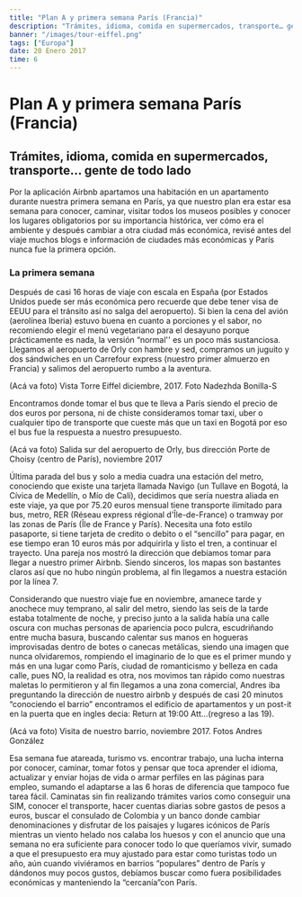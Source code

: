 ```yaml
---
title: "Plan A y primera semana París (Francia)"
description: "Trámites, idioma, comida en supermercados, transporte… gente de todo lado"
banner: "/images/tour-eiffel.png"
tags: ["Europa"]
date: 20 Enero 2017
time: 6
---
```



# Plan A y primera semana París (Francia)

## Trámites, idioma, comida en supermercados, transporte… gente de todo lado

Por la aplicación Airbnb apartamos una habitación en un apartamento durante nuestra primera semana en París, ya que nuestro plan era estar esa semana para conocer, caminar, visitar todos los museos posibles y conocer los lugares obligatorios por su importancia histórica, ver cómo era el ambiente y después cambiar a otra ciudad más económica, revisé antes del viaje muchos blogs e información de ciudades más económicas y París nunca fue la primera opción.

### La primera semana

Después de casi 16 horas de viaje con escala en España (por Estados Unidos puede ser más económica pero recuerde que debe tener visa de EEUU para el tránsito así no salga del aeropuerto). Si bien la cena del avión (aerolínea Iberia) estuvo buena en cuanto a porciones y el sabor, no recomiendo elegir el menú vegetariano para el desayuno porque prácticamente es nada, la versión “normal'' es un poco más sustanciosa. Llegamos al aeropuerto de Orly con hambre y sed, compramos un juguito y dos sándwiches en un Carrefour express (nuestro primer almuerzo en Francia) y salimos del aeropuerto rumbo a la aventura.

(Acá va foto)
Vista Torre Eiffel diciembre, 2017. Foto Nadezhda Bonilla-S

Encontramos donde tomar el bus que te lleva a París siendo el precio de dos euros por persona, ni de chiste consideramos tomar taxi, uber o cualquier tipo de transporte que cueste más que un taxi en Bogotá por eso el bus fue la respuesta a nuestro presupuesto.

(Acá va foto)
Salida sur del aeropuerto de Orly, bus dirección Porte de Choisy (centro de París), noviembre 2017

Última parada del bus y solo a media cuadra una estación del metro, conociendo que existe una tarjeta llamada Navigo (un Tullave en Bogotá, la Cívica de Medellín, o Mío de Calí), decidimos que sería nuestra aliada en este viaje, ya que por 75.20 euros mensual tiene transporte ilimitado para bus, metro, RER (Réseau express régional d'Île-de-France) o tramway por las zonas de París (Île de France y París). Necesita una foto estilo pasaporte, si tiene tarjeta de credito o debito o el “sencillo” para pagar, en ese tiempo eran 10 euros más por adquirirla y listo el tren, a continuar el trayecto. Una pareja nos mostró la dirección que debíamos tomar para llegar a nuestro primer Airbnb. Siendo sinceros, los mapas son bastantes claros así que no hubo ningún problema, al fin llegamos a nuestra estación por la línea 7.

Considerando que nuestro viaje fue en noviembre, amanece tarde y anochece muy temprano, al salir del metro, siendo las seis de la tarde estaba totalmente de noche, y preciso junto a la salida había una calle oscura con muchas personas de apariencia poco pulcra, escudriñando entre mucha basura, buscando calentar sus manos en hogueras improvisadas dentro de botes o canecas metálicas, siendo una imagen que nunca olvidaremos, rompiendo el imaginario de lo que es el primer mundo y más en una lugar como París, ciudad de romanticismo y belleza en cada calle, pues NO, la realidad es otra, nos movimos tan rápido como nuestras maletas lo permitieron y al fin llegamos a una zona comercial, Andres iba preguntando la dirección de nuestro airbnb y después de casi 20 minutos “conociendo el barrio” encontramos el edificio de apartamentos y un post-it en la puerta que en ingles decia: Return at 19:00 Att…(regreso a las 19).

(Acá va foto)
Visita de nuestro barrio, noviembre 2017. Fotos Andres González

Esa semana fue atareada, turismo vs. encontrar trabajo, una lucha interna por conocer, caminar, tomar fotos y pensar que toca aprender el idioma, actualizar y enviar hojas de vida o armar perfiles en las páginas para empleo, sumando el adaptarse a las 6 horas de diferencia que tampoco fue tarea fácil. Caminatas sin fin realizando trámites varios como conseguir una SIM, conocer el transporte, hacer cuentas diarias sobre gastos de pesos a euros, buscar el consulado de Colombia y un banco donde cambiar denominaciones y disfrutar de los paisajes y lugares icónicos de París mientras un viento helado nos calaba los huesos y con el anuncio que una semana no era suficiente para conocer todo lo que queríamos vivir, sumado a que el presupuesto era muy ajustado para estar como turistas todo un año, aún cuando viviéramos en barrios “populares” dentro de París y dándonos muy pocos gustos, debíamos buscar como fuera posibilidades económicas y manteniendo la “cercanía”con París.
